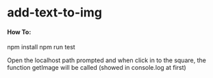 # add-text-to-img

#### How To:

  npm install
  npm run test

Open the localhost path prompted and when click in to the square, the function getImage will be called (showed in console.log at first)
